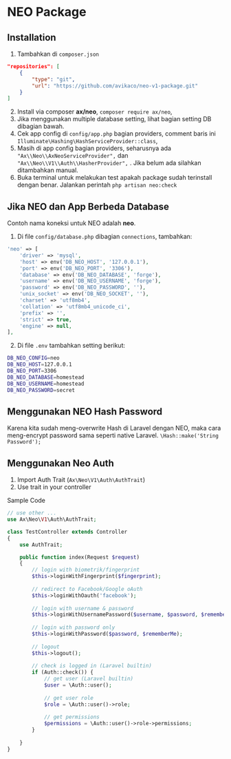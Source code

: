 # NEO Package #

## Installation ##

1. Tambahkan di `composer.json`
```json
"repositories": [
    {
        "type": "git",
        "url": "https://github.com/avikaco/neo-v1-package.git"
    }
]
```
2. Install via composer **ax/neo**, `composer require ax/neo`,
3. Jika menggunakan multiple database setting, lihat bagian setting DB dibagian bawah.
4. Cek app config di `config/app.php` bagian providers, comment baris ini `Illuminate\Hashing\HashServiceProvider::class`, 
5. Masih di app config bagian providers, seharusnya ada `"Ax\\Neo\\AxNeoServiceProvider",` dan `"Ax\\Neo\\V1\\Auth\\HasherProvider",` . Jika belum ada silahkan ditambahkan manual.
6. Buka terminal untuk melakukan test apakah package sudah terinstall dengan benar. Jalankan perintah `php artisan neo:check`


## Jika NEO dan App Berbeda Database ##

Contoh nama koneksi untuk NEO adalah **neo**.
1. Di file `config/database.php` dibagian `connections`, tambahkan:
```php
'neo' => [
    'driver' => 'mysql',
    'host' => env('DB_NEO_HOST', '127.0.0.1'),
    'port' => env('DB_NEO_PORT', '3306'),
    'database' => env('DB_NEO_DATABASE', 'forge'),
    'username' => env('DB_NEO_USERNAME', 'forge'),
    'password' => env('DB_NEO_PASSWORD', ''),
    'unix_socket' => env('DB_NEO_SOCKET', ''),
    'charset' => 'utf8mb4',
    'collation' => 'utf8mb4_unicode_ci',
    'prefix' => '',
    'strict' => true,
    'engine' => null,
],
```
2. Di file `.env` tambahkan setting berikut:
```bash
DB_NEO_CONFIG=neo
DB_NEO_HOST=127.0.0.1
DB_NEO_PORT=3306
DB_NEO_DATABASE=homestead
DB_NEO_USERNAME=homestead
DB_NEO_PASSWORD=secret
```

## Menggunakan NEO Hash Password 

Karena kita sudah meng-overwrite Hash di Laravel dengan NEO, maka cara meng-encrypt password sama seperti native Laravel.
`\Hash::make('String Password');`


## Menggunakan Neo Auth

1. Import Auth Trait (`Ax\Neo\V1\Auth\AuthTrait`)
2. Use trait in your controller

Sample Code
```php
// use other ...
use Ax\Neo\V1\Auth\AuthTrait;

class TestController extends Controller
{
    use AuthTrait;

    public function index(Request $request)
    {
        // login with biometrik/fingerprint
        $this->loginWithFingerprint($fingerprint);
        
        // redirect to Facebook/Google oAuth
        $this->loginWithOauth('facebook');
        
        // login with username & password
        $this->loginWithUsernamePassword($username, $password, $rememberMe);
        
        // login with password only
        $this->loginWithPassword($password, $rememberMe);
        
        // logout
        $this->logout();
        
        // check is logged in (Laravel builtin)
        if (Auth::check()) {
            // get user (Laravel builtin)
            $user = \Auth::user();
            
            // get user role
            $role = \Auth::user()->role;
            
            // get permissions
            $permissions = \Auth::user()->role->permissions;
        }
    
    }
}
```
  
